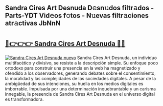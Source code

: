 ## Sandra Cires Art Desnuda D𝚎sn𝚞dos filtr𝚊dos - Parts-YDT Vid𝚎os f𝚘tos - N𝚞evas filtr𝚊ciones atr𝚊ctivas JbNnN

# <h2><a href="http://mb11dbh.tromn.icu/?c=Sandra+Cires+Art+Desnuda">🔗👉👉👉 Sandra Cires Art Desnuda 🔗🔗</a></h2>

[![Sandra Cires Art Desnuda nuevo](https://i.imgur.com/pEAQMta.gif)](http://mb11dbh.tromn.icu/?c=Sandra+Cires+Art+Desnuda)
Sandra Cires Art Desnuda, un individuo multifacético y divisivo, se resiste a la descripción simple. Su enfoque poco ortodoxo para construir una presencia en la web ha magnetizado y ofendido a los observadores, generando debates sobre el consentimiento, la moralidad y las complejidades de las sociedades digitales. A pesar de la ambigüedad de sus intenciones, su huella en los medios digitales es imborrable. Impulsada por una determinación inquebrantable y un carisma innegable, la presencia de Sandra Cires Art Desnuda en el universo digital es transformadora.
